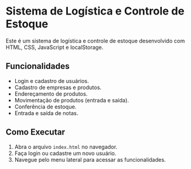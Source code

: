 # Sistema de Logística e Controle de Estoque

Este é um sistema de logística e controle de estoque desenvolvido com HTML, CSS, JavaScript e localStorage.

## Funcionalidades

- Login e cadastro de usuários.
- Cadastro de empresas e produtos.
- Endereçamento de produtos.
- Movimentação de produtos (entrada e saída).
- Conferência de estoque.
- Entrada e saída de notas.

## Como Executar

1. Abra o arquivo `index.html` no navegador.
2. Faça login ou cadastre um novo usuário.
3. Navegue pelo menu lateral para acessar as funcionalidades.
